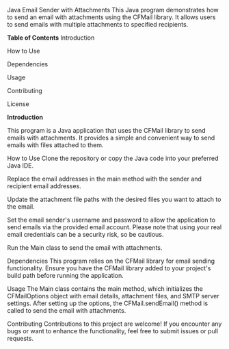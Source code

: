 
Java Email Sender with Attachments
This Java program demonstrates how to send an email with attachments using the CFMail library. It allows users to send emails with multiple attachments to specified recipients.

**Table of Contents**
Introduction

How to Use

Dependencies

Usage

Contributing

License

**Introduction**

This program is a Java application that uses the CFMail library to send emails with attachments. It provides a simple and convenient way to send emails with files attached to them.

How to Use
Clone the repository or copy the Java code into your preferred Java IDE.

Replace the email addresses in the main method with the sender and recipient email addresses.

Update the attachment file paths with the desired files you want to attach to the email.

Set the email sender's username and password to allow the application to send emails via the provided email account. Please note that using your real email credentials can be a security risk, so be cautious.

Run the Main class to send the email with attachments.

Dependencies
This program relies on the CFMail library for email sending functionality. Ensure you have the CFMail library added to your project's build path before running the application.

Usage
The Main class contains the main method, which initializes the CFMailOptions object with email details, attachment files, and SMTP server settings. After setting up the options, the CFMail.sendEmail() method is called to send the email with attachments.

Contributing
Contributions to this project are welcome! If you encounter any bugs or want to enhance the functionality, feel free to submit issues or pull requests.
